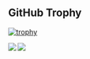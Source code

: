 ## GitHub Trophy

[![trophy](https://github-profile-trophy.vercel.app/?username=KazuyaMatsunaga&theme=onedark)](https://github.com/ryo-ma/github-profile-trophy)

<a href="https://github.com/anuraghazra/github-readme-stats">
  <img align="left" src="https://github-readme-stats.vercel.app/api?username=KazuyaMatsunaga&count_private=true&show_icons=true&theme=tokyonight" />
</a>
<a href="https://github.com/anuraghazra/github-readme-stats">
  <img align="left" src="https://github-readme-stats.vercel.app/api/top-langs/?username=KazuyaMatsunaga&exclude_repo=capr1net-blog
,game_memo,graduation_thesis,toy_app,hello_app,sample_app,learning-area,serverless-handson,Battari-Android,docker-openvswitch,go-slack-interactive&theme=tokyonight" />
</a>